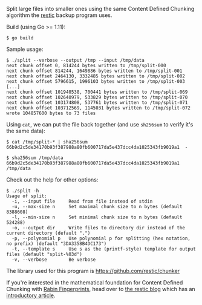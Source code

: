 Split large files into smaller ones using the same Content Defined Chunking
algorithm the [restic][1] backup program uses.

Build (using Go >= 1.11):

    $ go build

Sample usage:

    $ ./split --verbose --output /tmp --input /tmp/data
    next chunk offset 0, 814244 bytes written to /tmp/split-000
    next chunk offset 814244, 1649886 bytes written to /tmp/split-001
    next chunk offset 2464130, 3332485 bytes written to /tmp/split-002
    next chunk offset 5796615, 1996103 bytes written to /tmp/split-003
    [...]
    next chunk offset 101940538, 700441 bytes written to /tmp/split-069
    next chunk offset 102640979, 533829 bytes written to /tmp/split-070
    next chunk offset 103174808, 537761 bytes written to /tmp/split-071
    next chunk offset 103712569, 1145031 bytes written to /tmp/split-072
    wrote 104857600 bytes to 73 files

Using `cat`, we can put the file back together (and use `sh256sum` to verify it's the same data):

    $ cat /tmp/split-* | sha256sum
    66b9d2c5de34170b93f387988a80fb600717da5e437dcc4da1025343fb9019a1  -

    $ sha256sum /tmp/data
    66b9d2c5de34170b93f387988a80fb600717da5e437dcc4da1025343fb9019a1  /tmp/data

Check out the help for other options:

    $ ./split -h
    Usage of split:
      -i, --input file     Read from file instead of stdin
      -u, --max-size n     Set maximal chunk size to n bytes (default 8388608)
      -l, --min-size n     Set minimal chunk size to n bytes (default 524288)
      -o, --output dir     Write files to directory dir instead of the current directory (default ".")
      -p, --polynomial p   Use polynomial p for splitting (hex notation, no prefix) (default "3DA3358B4DC173")
      -t, --template s     Use s as the (printf-style) template for output files (default "split-%03d")
      -v, --verbose        Be verbose

The library used for this program is https://github.com/restic/chunker

If you're interested in the mathematical foundation for Content Defined Chunking with [Rabin Fingerprints][2], head over to [the restic blog][3] which has an [introductory article][4].

[1]: https://restic.net
[2]: https://en.wikipedia.org/wiki/Rabin_fingerprint
[3]: https://restic.net/blog
[4]: https://restic.net/blog/2015-09-12/restic-foundation1-cdc
